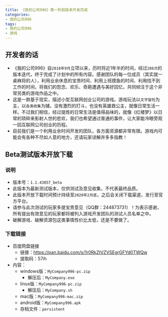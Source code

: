 ```yaml
---
title: 《我的公司996》第一阶段版本开发完成
categories:
- 我的公司996
tags:
- 我的公司996
- 游戏
---
```


## 开发者的话
- 《我的公司996》自`2018年9月`立项以来，历时将近1年半的时间，经过`286次`的版本迭代，终于完成了计划中的所有内容。感谢团队的每一位成员（其实就一桌麻将的人），利用业余休息的宝贵时间、利用上班摸鱼的时间、利用找不到工作的时间，将我们的怨念、欢乐、奇葩遭遇与美好回忆，共同倾注于这个非常另类的游戏作品之中。
- 这是一款基于现实，描述小型互联网创业公司的游戏。游戏玩法以`文字冒险`为主，以`各类收集`为辅，没有激烈的打斗，也没有英雄救公主，就像日常生活一样。不过我们相信，经过提炼的日常生活是值得品味的，就像《红楼梦》以日常的琐碎来影射人世的悲欢，我们也希望通过普通的事件，让大家能冷眼旁观一回互联网公司创业的历程。
- 目前我们是一个利用业余时间开发的团队，各方面资源都非常有限。游戏内可能会有各种不尽如人意的地方，还请玩家谅解并多多指教！

## Beta测试版本开放下载
### 说明
- 版本号：`1.1.43857_beta`
- 此版本为最新测试版本，仅供测试及意见收集，不代表最终品质。
- 此版本开放下载时间预计持续至`2020年2月底`，之后会关闭下载渠道，发行至官方平台。
- 请参与此次测试的玩家多提宝贵意见（QQ群：244873731）！为表示感谢，所有提出有效意见的玩家都将被列入游戏开发团队的测试人员名单之中。
- 破解游戏、破解资源包这类事情性价比太低，还是不要做了。

### 下载链接
- 百度网盘链接
    - 链接：https://pan.baidu.com/s/1r0RkZtVZVSEgrGFYd0TWQw
    - 提取码：57ih
- 内容：
    - windows版：`MyCompany996-pc.zip`
        - 解压后：`MyCompany.exe`
    - linux版：`MyCompany996-pc.zip`
        - 解压后：`MyCompany.sh`
    - mac版：`MyCompany996-mac.zip`
    - android版：`MyCompany996.apk`
    - 存档文件：`persistent`
